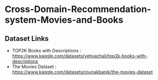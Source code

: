 # Cross-Domain-Recommendation-system-Movies-and-Books

## Dataset Links 
* TOP2K Books with Descriptions : https://www.kaggle.com/datasets/yehyachali/top2k-books-with-descriptions
* The Movies Dataset : https://www.kaggle.com/datasets/rounakbanik/the-movies-dataset


